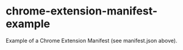 # chrome-extension-manifest-example
Example of a Chrome Extension Manifest (see manifest.json above).
